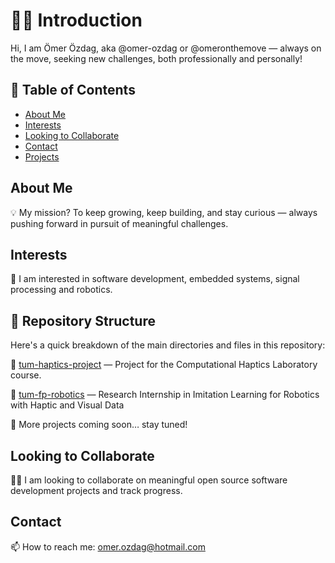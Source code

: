# 👋🏻 Introduction

Hi, I am Ömer Özdag, aka @omer-ozdag or @omeronthemove — always on the move, seeking new challenges, both professionally and personally!

## 📑 Table of Contents

- [About Me](#about-me)
- [Interests](#interests)
- [Looking to Collaborate](#looking-to-collaborate)
- [Contact](#contact)
- [Projects](#projects)

## About Me

💡 My mission? To keep growing, keep building, and stay curious — always pushing forward in pursuit of meaningful challenges.

## Interests

👀 I am interested in software development, embedded systems, signal processing and robotics.

## 📁 Repository Structure

Here's a quick breakdown of the main directories and files in this repository:

🚀 [tum-haptics-project](https://github.com/omer-ozdag/tum-haptics-project) — Project for the Computational Haptics Laboratory course.

🤖 [tum-fp-robotics](https://github.com/omer-ozdag/tum-fp-robotics) — Research Internship in Imitation Learning for Robotics with Haptic and Visual Data

🚧 More projects coming soon… stay tuned!

## Looking to Collaborate

🤝🏻 I am looking to collaborate on meaningful open source software development projects and track progress.

## Contact

📫 How to reach me: omer.ozdag@hotmail.com
